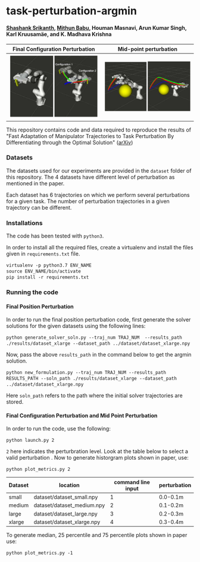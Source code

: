 # task-perturbation-argmin

#### [Shashank Srikanth](https://scholar.google.com/citations?user=LjiaV8MAAAAJ&hl=en), [Mithun Babu](https://scholar.google.com/citations?user=vTZ__OUAAAAJ&hl=en), Houman Masnavi, Arun Kumar Singh, Karl Kruusamäe, and K. Madhava Krishna

Final Configuration Perturbation | Mid-point perturbation
:-------------------------:|:-------------------------:
![Final Configuration Perturbation](./images/final_config_perturb.png)  |  ![Mid-Point Perturbation](./images/mid_point_perturb.png)

This repository contains code and data required to reproduce the results of "Fast Adaptation of Manipulator Trajectories to Task Perturbation By Differentiating through the Optimal Solution" ([arXiv](https://arxiv.org/abs/2011.00488))

### Datasets

The datasets used for our experiments are provided in the `dataset` folder of this repository. The 4 datasets have different level of perturbation as mentioned in the paper. 

Each dataset has 6 trajectories on which we perform several perturbations for a given task. The number of perturbation trajectories in a given trajectory can be different.

### Installations

The code has been tested with `python3`. 

In order to install all the required files, create a virtualenv and install the files given in `requirements.txt` file.

```
virtualenv -p python3.7 ENV_NAME
source ENV_NAME/bin/activate
pip install -r requirements.txt
```

### Running the code 

#### Final Position Perturbation

In order to run the final position perturbation code, first generate the solver solutions for the given datasets using the following lines:

```
python generate_solver_soln.py --traj_num TRAJ_NUM  --results_path ./results/dataset_xlarge --dataset_path ../dataset/dataset_xlarge.npy
```

Now, pass the above `results_path` in the command below to get the argmin solution.

```
python new_formulation.py --traj_num TRAJ_NUM --results_path RESULTS_PATH --soln_path ./results/dataset_xlarge --dataset_path ../dataset/dataset_xlarge.npy
```

Here `soln_path` refers to the path where the initial solver trajectories are stored. 


#### Final Configuration Perturbation and Mid Point Perturbation

In order to run the code, use the following:

```
python launch.py 2
```

`2` here indicates the perturbration level. Look at the table below to select a valid perturbation . Now to generate historgram plots shown in paper, use:

```
python plot_metrics.py 2
```

Dataset | location | command line input | perturbation
--- | --- | --- | ---
small | dataset/dataset_small.npy | 1 | 0.0-0.1m
medium | dataset/dataset_medium.npy | 2 | 0.1-0.2m
large | dataset/dataset_large.npy | 3 | 0.2-0.3m
xlarge | dataset/dataset_xlarge.npy | 4 | 0.3-0.4m


To generate median, 25 percentile and 75 percentile plots shown in paper use:

```
python plot_metrics.py -1
```
